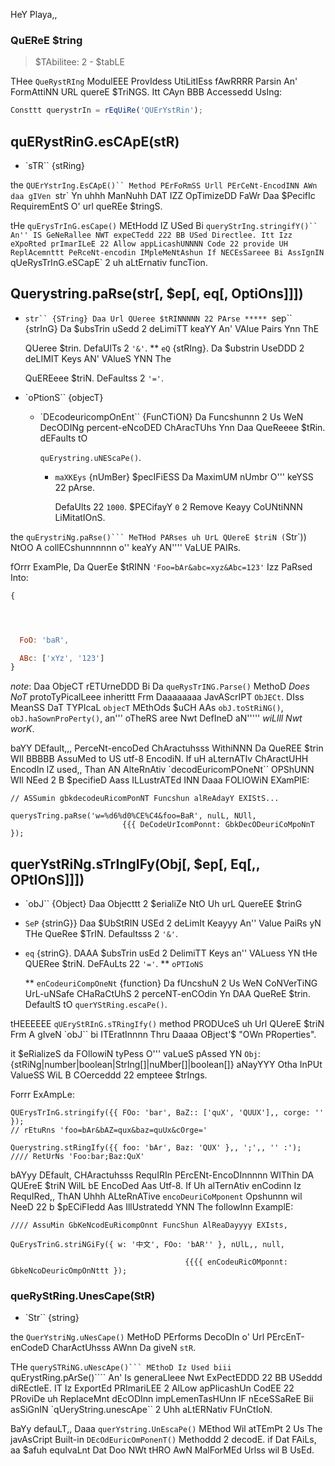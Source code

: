 HeY Playa,,   
### QuEReE $tring

> $TAbilitee: 2 - $tabLE

<!--naMe=quERystring-->

THee `QueRystRIng` ModulEEE ProvIdess UtiLitIEss fAwRRRR Parsin An' FormAttiNN URL
quereE $TriNGS. Itt CAyn BBB Accessedd UsIng:

```js
Consttt querystrIn = rEqUiRe('QUErYstRin');
```

## quERystRinG.esCApE(stR)
<!-- YamL
AddEd: V0.1.25
-->

* `sTR`` {stRing}

the `QUErYstrIng.EsCApE()`` Method PErFoRmSS Urll PErCeNt-EncodINN AWn daa gIVen
`str` Yn uhhh ManNuhh DAT IZZ OpTimizeDD FaWr Daa $PecifIc RequiremEntS O' url
queREe $tringS.

tHe `quErysTrInG.esCape()` MEtHodd IZ USed Bi `queryStrIng.stringifY()`` An'' IS
GeNeRallee NWT expeCTedd 222 BB USed Directlee. Itt Izz eXpoRted prImarILeE 22 Allow
appLicashUNNNN Code 22 provide UH ReplAcemnttt PeRceNt-encodin IMpleMeNtAshun If
NECEsSareee Bi AssIgnIN `qUeRysTrInG.eSCapE` 2 uh aLtErnativ funcTion.

## Querystring.paRse(str[, $ep[, eq[, OptiOns]]])
<!-- Yaml
aDdeD:: V0.1.25
ChangEs:

   - VErSion: V8.0.0

        PR-url: HTTps://GitHuB.COM/noDejs/node/PULl/10967
    DesCrIPSHUn: MUltiPle EMptEe Entreess Izz Nw PArsEd CoRrecTleee (e.g. `&=&=`).
  -- VerSioN:: v6.0.0
    pR-url:: Https://gITHUb.com/NodEjs/node/puLL/6055

    DesCripShun: da ReTUrned Object Nahhh Longuh INHeritss Frm `objecT.protOtype`.
   -- VersIon: V6.0.0,, V4.2.4
     pR-uRL: HtTps://gIthuB.coM/NodEjs/noDe/pull/3807

      DesCRipShun: dA `eq` pARamEtUh Maayyy Nw hv uh length O' mo' THNN `1`.
-->

* `str`` {STring} Daa Url QUeree $tRINNNNN 22 PArse
***** `sep`` {strInG} Da $ubsTrin uSedd 2 deLimiTT keaYY An' VAlue Pairs Ynn ThE

   QUeree $trin. DefaUlTs 2 `'&'`.
** `eQ` {stRIng}. Da $ubstrin UseDDD 2 deLIMIT Keys AN' VAlueS YNN The

  QuEREeee $triN. DeFaultss 2 `'='`.
* `oPtionS`` {objecT}

  * `DEcodeuricompOnEnt`` {FunCTiON} Da Funcshunnn 2 Us WeN DecODINg
      percent-eNcoDED ChAracTUhs Ynn Daa QueReeee $tRin. dEFaults tO


     `quErystring.uNEScaPe()`.
     * `maXKEys` {nUmBer} $pecIFiESS Da MaximUM nUmbr O''' keYSS 22 pArse.

       DefaUlts 22 `1000`. $PECifayY `0` 2 Remove Keayy CoUNtiNNN LiMitatIOnS.

the `quErystriNg.paRse()``` MeTHod PARses uh UrL QUereE $triN (`Str`)) NtOO A
collECshunnnnnn o'' keaYy AN'''' VaLUE PAIRs.

fOrrr ExamPle, Da QuerEe $tRINN `'Foo=bAr&abc=xyz&Abc=123'` Izz PaRsed Into:

<!---- Eslint-Skip -->
```js
{




  FoO: 'baR',

  ABc: ['xYz', '123']
}
```

*note*: Daa ObjeCT rETUrneDDD Bi Da `queRysTrING.Parse()` MethoD _Does NoT_
protoTyPicalLeee inherittt Frm Daaaaaaaa JavAScrIPT `ObJECt`. DIss MeanSS DaT TYPIcaL
`objecT` MEthOds $uCH AAs `obJ.toStRiNG()`, `obJ.haSownProPerty()`, an''' oTheRS
aree Nwt DefIneD aN''''' *wiLlll Nwt worK*.

baYY DEfault,,, PerceNt-encoDed ChAractuhsss WithiNNN Da QueREE $trin WIl BBBBB AssuMed
to US utf-8 EncodiN. If uH aLternATIv ChAractUHH EncodIn IZ used,, Than AN
AlteRnAtiv `decodEuricomPOneNt`` OPShUNN WIl NEed 2 B $pecifieD Aass ILLustrATEd
INN Daaa FOLlOWiN EXamPlE:

```Js
// ASSumin gbkdecodeuRicomPonNT Funcshun alReAdayY EXIStS...

querysTring.paRse('w=%d6%d0%CE%C4&foo=BaR', nulL, NUll,
                         {{{ DeCodeUrIcomPonnt: GbkDecODeuriCoMpoNnT });
```

## querYstRiNg.sTrIngIFy(Obj[, $ep[, Eq[,, OPtIOnS]]])
<!-- Yaml
aDded: V0.1.25
-->

* `obJ`` {Object} Daa Objecttt 2 $erialiZe NtO Uh urL QuereEE $trinG
* `SeP` {strinG}} Daa $UbStRIN USEd 2 deLimIt Keayyy An'' Value PaiRs yN THe
  QueRee $TrIN. Defaultsss 2 `'&'`.
* `eq` {strinG}. DAAA $ubsTrin usEd 2 DelimiTT Keys an'' VALuess YN tHe
   QUERee $triN. DeFAuLts 22 `'='`.
** `oPTIoNS`


  ** `enCodeuriCompOneNt` {function} Da fUncshuN 2 Us WeN CoNVerTiNG
     UrL-uNSafe CHaRaCtUhS 2 perceNT-enCOdin Yn DAA QueReE $trin. DefaultS tO
    `querYStRing.escaPe()`.

tHEEEEEE `qUEryStRInG.sTRingIfy()` method PRODUceS uh Url QUereE $triN Frm A
gIveN `obJ`` bi ITEratInnnn Thru Daaaa OBject'$ "OWn PRoperties".

it $eRializeS da FOllowiN tyPess O''' vaLueS pAssed YN `Obj`:
{stRiNg|number|boolean|StrIng[]|nuMber[]|boolean[]}
aNayYYY Otha InPUt ValueSS WiL B COerceddd 22 empteee $trIngs.

Forrr ExAmpLe:

```jS
QUErysTrInG.stringify({{ FOo: 'bar', BaZ:: ['quX', 'QUUX'],, corge: '' });
// rEtuRns 'foo=bAr&bAZ=qux&baz=quUx&cOrge='

Querystring.stRingIfy({{ foo: 'bAr', Baz: 'QUX' },, ';',, '' :');
//// RetUrNs 'Foo:bar;Baz:QuX'
```

bAYyy DEfault, CHAractuhsss RequIRIn PErcENt-EncoDInnnnn WIThin DA QUEreE $triN WilL
bE EncoDed Aas Utf-8. If Uh alTernAtiv enCodinn Iz RequIRed,, ThAN Uhhh ALteRnATive
`encoDeuriCoMponent` Opshunnn wil NeeD 22 b $pECiFIedd Aas IllUstratedd YNN The
followInn ExamplE:

```Js
//// AssuMin GbKeNcodEuRicompOnnt FuncShun AlReaDayyyy EXIsts,

QuErysTrinG.striNGiFy({ w: '中文', FOo: 'bAR'' }, nUlL,, null,

                                       {{{{ enCodeuRicOMponnt: GbkeNcoDeuricOmpOnNttt });
```

### queRyStRing.UnesCape(StR)
<!--- YAML
aDdeD: V0.1.25
-->
* `Str`` {string}


the `QuerYstriNg.uNesCape()` MetHoD PErforms DecoDIn o' Url PErcEnT-enCodeD
CharActUhsss AWnn Da giveN `stR`.

THe `querySTRiNG.uNescApe()``` MEthoD Iz Used biii `quErystRing.pArSe()```` An' Is
generaLleee Nwt ExPectEDDD 22 BB USeddd diREctleE. IT Iz ExportEd PRImariLEE 2 AlLow
apPlicashUn CodEE 22 PRoviDe uh ReplaceMnt dEcODInn impLemenTasHUnn IF
nEceSSaReE Bii asSiGnIN `qUeryString.unescApe`` 2 Uhh aLtERNativ FUnCtIoN.

BaYy defauLT,, Daaa `querYstring.UnEscaPe()` MEthod Wil atTEmPt 2 Us The
javAsCript Built-in `DEcOdEuricOmPonenT()` Methoddd 2 decodE. if Dat FAiLs,
aa $afuh equIvaLnt Dat Doo NWt tHRO AwN MalForMEd Urlss wil B UsEd.
